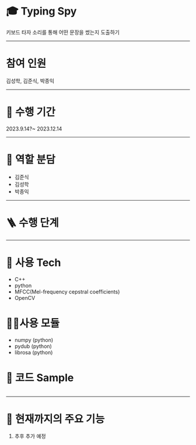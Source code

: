 # 🎓 Typing Spy

키보드 타자 소리를 통해 어떤 문장을 썼는지 도출하기

---
# 참여 인원
김성학, 김준식, 박종익

---
# 📅 수행 기간
2023.9.14?~ 2023.12.14

---

# 👥 역할 분담
- 김준식
- 김성학
- 박종익

---

# 🪜 수행 단계

---

# 🚿 사용 Tech
- C++
- python
- MFCC(Mel-frequency cepstral coefficients)
- OpenCV

# 👨‍💻사용 모듈
- numpy (python)
- pydub (python)
- librosa (python)

# 📝 코드 Sample
````

````

---
# 📃 현재까지의 주요 기능
1. 추후 추가 예정
